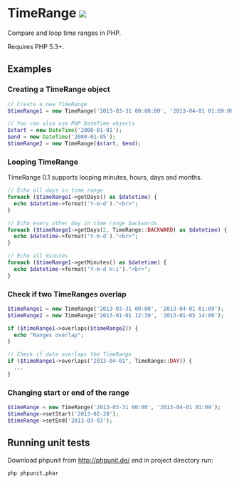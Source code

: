 TimeRange <a href="https://travis-ci.org/ikirouta/TimeRange" target="_blank"><img src="https://travis-ci.org/ikirouta/TimeRange.png" /></a>
=========

Compare and loop time ranges in PHP.

Requires PHP 5.3+.

## Examples

### Creating a TimeRange object
```php
// Create a new TimeRange
$timeRange1 = new TimeRange('2013-03-31 00:00:00', '2013-04-01 01:09:00');

// You can also use PHP DateTime objects
$start = new DateTime('2000-01-01');
$end = new DateTime('2000-01-05');
$timeRange2 = new TimeRange($start, $end);
```

### Looping TimeRange
TimeRange 0.1 supports looping minutes, hours, days and months.
```php
// Echo all days in time range
foreach ($timeRange1->getDays() as $datetime) {
  echo $datetime->format('Y-m-d')."<br>";
}

// Echo every other day in time range backwards
foreach ($timeRange1->getDays(2, TimeRange::BACKWARD) as $datetime) {
  echo $datetime->format('Y-m-d')."<br>";
}

// Echo all minutes
foreach ($timeRange1->getMinutes() as $datetime) {
  echo $datetime->format('Y-m-d H:i')."<br>";
}
```

### Check if two TimeRanges overlap
```php
$timeRange1 = new TimeRange('2013-03-31 00:00', '2013-04-01 01:09');
$timeRange2 = new TimeRange('2013-01-01 12:30', '2013-01-05 14:00');

if ($timeRange1->overlaps($timeRange2)) {
  echo "Ranges overlap";
}

// Check if date overlaps the TimeRange
if ($timeRange1->overlaps("2013-04-01", TimeRange::DAY)) {
  ...
}
```

### Changing start or end of the range
```php
$timeRange = new TimeRange('2013-03-31 00:00', '2013-04-01 01:09');
$timeRange->setStart('2013-02-28');
$timeRange->setEnd('2013-03-03');
```

## Running unit tests
Download phpunit from http://phpunit.de/ and in project directory run:
```
php phpunit.phar
```
